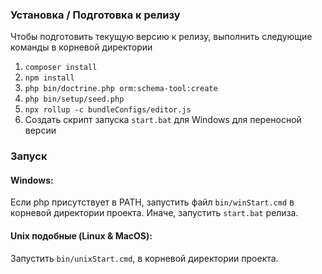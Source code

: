 ### Установка / Подготовка к релизу
Чтобы подготовить текущую версию к релизу, выполнить следующие команды в корневой директории
1. `composer install`
2. `npm install`
3. `php bin/doctrine.php orm:schema-tool:create`
4. `php bin/setup/seed.php`
5. `npx rollup -c bundleConfigs/editor.js`
6. Создать скрипт запуска `start.bat` для Windows для переносной версии

### Запуск
#### Windows:
Если php присутствует в PATH, запустить файл `bin/winStart.cmd` в корневой директории проекта.
Иначе, запустить `start.bat` релиза.
#### Unix подобные (Linux & MacOS):
Запустить `bin/unixStart.cmd`, в корневой директории проекта.